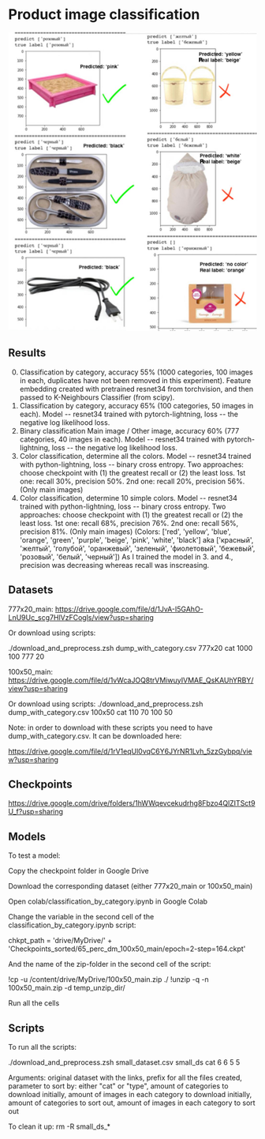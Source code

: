 # Product image classification

![alt text](https://github.com/miklemouse/Product-image-classification/blob/main/Color-classification-results.jpg)

## Results

0. Classification by category, accuracy 55% (1000 categories, 100 images in each, duplicates have not been removed in this experiment). Feature embedding created with pretrained resnet34 from torchvision, and then passed to K-Neighbours Classifier (from scipy).
1. Classification by category, accuracy 65% (100 categories, 50 images in each). Model -- resnet34 trained with pytorch-lightning, loss -- the negative log likelihood loss.
2. Binary classification Main image / Other image, accuracy 60% (777 categories, 40 images in each). Model -- resnet34 trained with pytorch-lightning, loss -- the negative log likelihood loss.
3. Color classification, determine all the colors. Model -- resnet34 trained with python-lightning, loss -- binary cross entropy. Two approaches: choose checkpoint with (1) the greatest recall or (2) the least loss. 1st one: recall 30%, precision 50%. 2nd one: recall 20%, precision 56%. (Only main images) 
4. Color classification, determine 10 simple colors. Model -- resnet34 trained with python-lightning, loss -- binary cross entropy. Two approaches: choose checkpoint with (1) the greatest recall or (2) the least loss. 1st one: recall 68%, precision 76%. 2nd one: recall 56%, precision 81%. (Only main images) (Colors: ['red', 'yellow', 'blue', 'orange', 'green', 'purple', 'beige', 'pink', 'white', 'black'] aka ['красный', 'желтый', 'голубой', 'оранжевый', 'зеленый', 'фиолетовый', 'бежевый', 'розовый', 'белый', 'черный'])
As I trained the model in 3. and 4., precision was decreasing whereas recall was inscreasing.
## Datasets

777x20_main:
https://drive.google.com/file/d/1JvA-I5GAhO-LnU9Uc_scg7HlVzFCogls/view?usp=sharing

Or download using scripts:

./download_and_preprocess.zsh dump_with_category.csv 777x20 cat 1000 100 777 20

100x50_main:
https://drive.google.com/file/d/1vWcaJOQ8trVMiwuyIVMAE_QsKAUhYRBY/view?usp=sharing

Or download using scripts:
./download_and_preprocess.zsh dump_with_category.csv 100x50 cat 110 70 100 50

Note: in order to download with these scripts you need to have dump_with_category.csv. It can be downloaded here:

https://drive.google.com/file/d/1rV1eqUl0vqC6Y6JYrNR1Lvh_5zzGybpq/view?usp=sharing

## Checkpoints

https://drive.google.com/drive/folders/1hWWqevcekudrhg8Fbzo4QlZITSct9U_f?usp=sharing

## Models

To test a model:

Copy the checkpoint folder in Google Drive

Download the corresponding dataset (either 777x20_main or 100x50_main)

Open colab/classification_by_category.ipynb in Google Colab

Change the variable in the second cell of the classification_by_category.ipynb script:

chkpt_path = 'drive/MyDrive/' +\
             'Checkpoints_sorted/65_perc_dm_100x50_main/epoch=2-step=164.ckpt'

And the name of the zip-folder in the second cell of the script:

!cp -u /content/drive/MyDrive/100x50_main.zip ./
!unzip -q -n 100x50_main.zip -d temp_unzip_dir/

Run all the cells

## Scripts
To run all the scripts:

./download_and_preprocess.zsh small_dataset.csv small_ds cat 6 6 5 5

Arguments: original dataset with the links, prefix for all the files created, parameter to sort by: either "cat" or "type", amount of categories to download initially, amount of images in each category to download initially, amount of categories to sort out, amount of images in each category to sort out

To clean it up: rm -R small_ds_*

